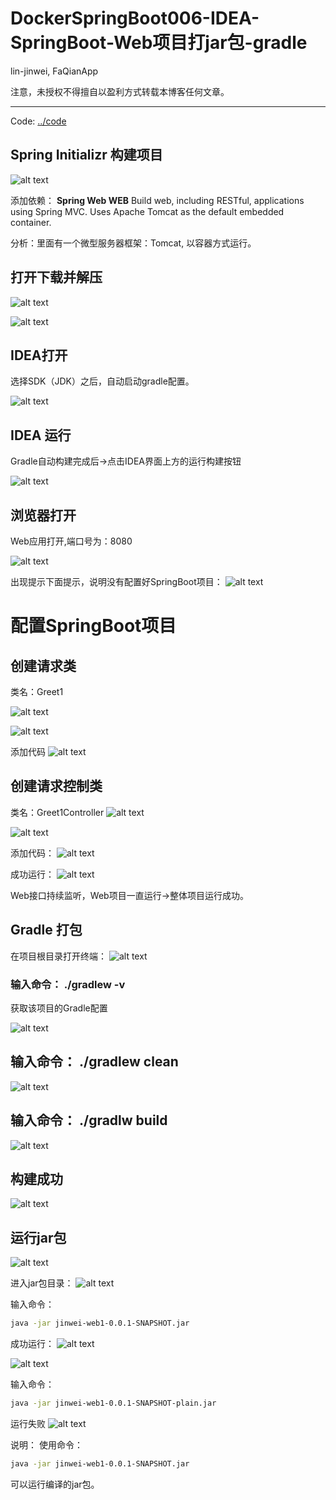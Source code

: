 # DockerSpringBoot006-IDEA-SpringBoot-Web项目打jar包-gradle 

lin-jinwei, FaQianApp

注意，未授权不得擅自以盈利方式转载本博客任何文章。

---

Code: [../code](../code)

## Spring Initializr 构建项目

![alt text](image-87.png)

添加依赖：
**Spring Web WEB**
Build web, including RESTful, applications using Spring MVC. Uses Apache Tomcat as the default embedded container.

分析：里面有一个微型服务器框架：Tomcat, 以容器方式运行。

## 打开下载并解压

![alt text](image-88.png)

![alt text](image-89.png)

## IDEA打开

选择SDK（JDK）之后，自动启动gradle配置。

![alt text](image-90.png)


## IDEA 运行
Gradle自动构建完成后->点击IDEA界面上方的运行构建按钮

![alt text](image-91.png)

## 浏览器打开
Web应用打开,端口号为：8080

![alt text](image-92.png)

出现提示下面提示，说明没有配置好SpringBoot项目：
![alt text](image-93.png)

# 配置SpringBoot项目

## 创建请求类

类名：Greet1

![alt text](image-94.png)

![alt text](image-95.png)

添加代码
![alt text](image-96.png)

## 创建请求控制类

类名：Greet1Controller
![alt text](image-97.png)

![alt text](image-98.png)

添加代码：
![alt text](image-99.png)


成功运行：
![alt text](image-100.png)

Web接口持续监听，Web项目一直运行->整体项目运行成功。

## Gradle 打包

在项目根目录打开终端：
![alt text](image-101.png)

### 输入命令： ./gradlew -v

获取该项目的Gradle配置

![alt text](image-103.png)

## 输入命令： ./gradlew clean

![alt text](image-104.png)

## 输入命令： ./gradlw build
![alt text](image-105.png)


## 构建成功
![alt text](image-106.png)


## 运行jar包
![alt text](image-107.png)

进入jar包目录：
![alt text](image-108.png)

输入命令：
```bash
java -jar jinwei-web1-0.0.1-SNAPSHOT.jar
```
成功运行：
![alt text](image-109.png)

![alt text](image-110.png)

输入命令：
```bash
java -jar jinwei-web1-0.0.1-SNAPSHOT-plain.jar 
```

运行失败
![alt text](image-111.png)

说明： 
使用命令：
```bash
java -jar jinwei-web1-0.0.1-SNAPSHOT.jar
```
可以运行编译的jar包。






